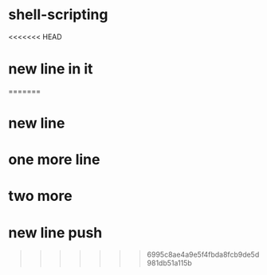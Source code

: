 # shell-scripting
<<<<<<< HEAD
# new line in it
=======
# new line
# one more line
# two more
# new line push
>>>>>>> 6995c8ae4a9e5f4fbda8fcb9de5d981db51a115b
